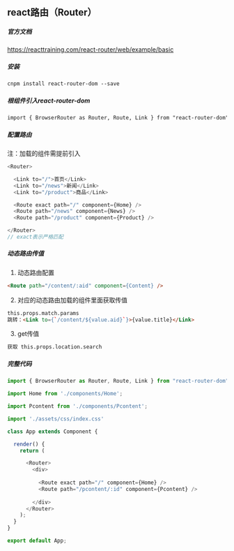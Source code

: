 ## react路由（Router）

##### 官方文档 
https://reacttraining.com/react-router/web/example/basic

##### 安装
```md
cnpm install react-router-dom --save
```
##### 根组件引入react-router-dom
```md
import { BrowserRouter as Router, Route, Link } from "react-router-dom";
```
##### 配置路由
注：加载的组件需提前引入
```js
<Router>

  <Link to="/">首页</Link>
  <Link to="/news">新闻</Link>
  <Link to="/product">商品</Link>

  <Route exact path="/" component={Home} />
  <Route path="/news" component={News} />    
  <Route path="/product" component={Product} /> 

</Router>
// exact表示严格匹配
```
##### 动态路由传值
1. 动态路由配置
```md
<Route path="/content/:aid" component={Content} />   
```
2. 对应的动态路由加载的组件里面获取传值
```md
this.props.match.params
跳转：<Link to={`/content/${value.aid}`}>{value.title}</Link>
```
3. get传值 
```md
获取 this.props.location.search
```
##### 完整代码
```js
import { BrowserRouter as Router, Route, Link } from "react-router-dom";

import Home from './components/Home';

import Pcontent from './components/Pcontent';

import './assets/css/index.css'

class App extends Component {

  render() {
    return (

      <Router>
        <div>
             
          <Route exact path="/" component={Home} />
          <Route path="/pcontent/:id" component={Pcontent} />
         
        </div>
      </Router>
    );
  }
}

export default App;
```